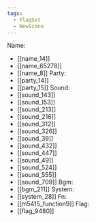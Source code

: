 ```yaml
---
tags:
  - FlagSet
  - NewScene
---
```

Name:
- [[name_14]]
- [[name_65278]]
- [[name_8]]
Party:
- [[party_14]]
- [[party_15]]
Sound:
- [[sound_143]]
- [[sound_153]]
- [[sound_213]]
- [[sound_216]]
- [[sound_312]]
- [[sound_326]]
- [[sound_39]]
- [[sound_432]]
- [[sound_447]]
- [[sound_49]]
- [[sound_524]]
- [[sound_555]]
- [[sound_709]]
Bgm:
- [[bgm_211]]
System:
- [[system_28]]
Fn:
- [[m5415_function9]]
Flag:
- [[flag_9480]]
